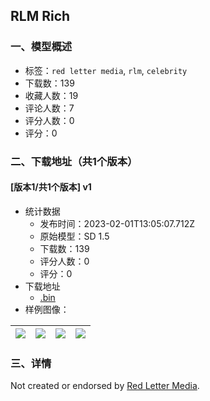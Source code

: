 ## RLM Rich
### 一、模型概述

- 标签：`red letter media`, `rlm`, `celebrity`
- 下载数：139
- 收藏人数：19
- 评论人数：7
- 评分人数：0
- 评分：0

### 二、下载地址（共1个版本）

#### [版本1/共1个版本] v1

- 统计数据
  - 发布时间：2023-02-01T13:05:07.712Z
  - 原始模型：SD 1.5
  - 下载数：139
  - 评分人数：0
  - 评分：0
- 下载地址
  - [<rlm-rich>.bin](https://civitai.com/api/download/models/7215)
- 样例图像：

| <img src="https://image.civitai.com/xG1nkqKTMzGDvpLrqFT7WA/71a0ae04-f6c3-4672-bc40-234795aacc00/width=450/66563.jpeg" /> | <img src="https://image.civitai.com/xG1nkqKTMzGDvpLrqFT7WA/fb7df2cf-1f97-43e2-a41a-0ff696599500/width=450/66571.jpeg" /> | <img src="https://image.civitai.com/xG1nkqKTMzGDvpLrqFT7WA/e6507a83-c191-402b-fc7f-bda21d871700/width=450/66570.jpeg" /> | <img src="https://image.civitai.com/xG1nkqKTMzGDvpLrqFT7WA/2e6ad857-1b37-469e-a824-0e6f873d2f00/width=450/66569.jpeg" /> |
| ---- | ---- | ---- | ---- |


### 三、详情
<p>Not created or endorsed by <a target="_blank" rel="ugc" href="https://www.redlettermedia.com/">Red Letter Media</a>.</p>